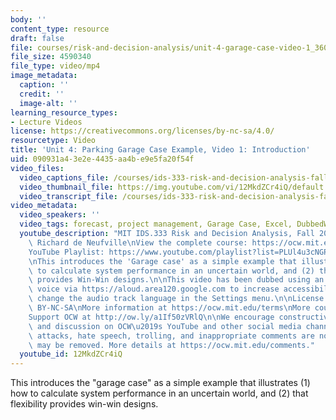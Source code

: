 ```yaml
---
body: ''
content_type: resource
draft: false
file: courses/risk-and-decision-analysis/unit-4-garage-case-video-1_360p_16_9.mp4
file_size: 4590340
file_type: video/mp4
image_metadata:
  caption: ''
  credit: ''
  image-alt: ''
learning_resource_types:
- Lecture Videos
license: https://creativecommons.org/licenses/by-nc-sa/4.0/
resourcetype: Video
title: 'Unit 4: Parking Garage Case Example, Video 1: Introduction'
uid: 090931a4-3e2e-4435-aa4b-e9e5fa20f54f
video_files:
  video_captions_file: /courses/ids-333-risk-and-decision-analysis-fall-2021/1dr1wpd-Ou_67Av0UENvpzrEJhPLWrDzw_transcript.webvtt
  video_thumbnail_file: https://img.youtube.com/vi/12MkdZCr4iQ/default.jpg
  video_transcript_file: /courses/ids-333-risk-and-decision-analysis-fall-2021/1dr1wpd-Ou_67Av0UENvpzrEJhPLWrDzw_transcript.pdf
video_metadata:
  video_speakers: ''
  video_tags: forecast, project management, Garage Case, Excel, DubbedWithAloud
  youtube_description: "MIT IDS.333 Risk and Decision Analysis, Fall 2021\nInstructor:\
    \ Richard de Neufville\nView the complete course: https://ocw.mit.edu/courses/ids-333-risk-and-decision-analysis-fall-2021/\n\
    YouTube Playlist: https://www.youtube.com/playlist?list=PLUl4u3cNGP62jwhTqp8_1kwrkDkxZhpQC\n\
    \nThis introduces the 'Garage case' as a simple example that illustrates (1) how\
    \ to calculate system performance in an uncertain world, and (2) that Flexibility\
    \ provides Win-Win designs.\n\nThis video has been dubbed using an artificial\
    \ voice via https://aloud.area120.google.com to increase accessibility. You can\
    \ change the audio track language in the Settings menu.\n\nLicense: Creative Commons\
    \ BY-NC-SA\nMore information at https://ocw.mit.edu/terms\nMore courses at https://ocw.mit.edu\n\
    Support OCW at http://ow.ly/a1If50zVRlQ\n\nWe encourage constructive comments\
    \ and discussion on OCW\u2019s YouTube and other social media channels. Personal\
    \ attacks, hate speech, trolling, and inappropriate comments are not allowed and\
    \ may be removed. More details at https://ocw.mit.edu/comments."
  youtube_id: 12MkdZCr4iQ
---
```

This introduces the "garage case" as a simple example that illustrates (1) how to calculate system performance in an uncertain world, and (2) that flexibility provides win-win designs.